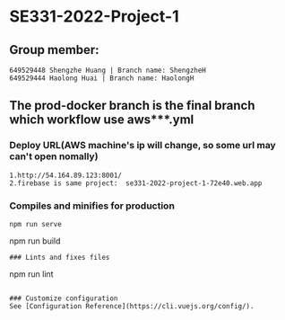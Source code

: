 # SE331-2022-Project-1

## Group member:
```
649529448 Shengzhe Huang | Branch name: ShengzheH
649529444 Haolong Huai | Branch name: HaolongH
```
## The prod-docker branch is the final branch which workflow use aws***.yml

### Deploy URL(AWS machine's ip will change, so some url may can't open nomally)
```
1.http://54.164.89.123:8001/
2.firebase is same project:  se331-2022-project-1-72e40.web.app

```

### Compiles and minifies for production
```
npm run serve
```
npm run build
```
### Lints and fixes files
```
npm run lint
```

### Customize configuration
See [Configuration Reference](https://cli.vuejs.org/config/).

